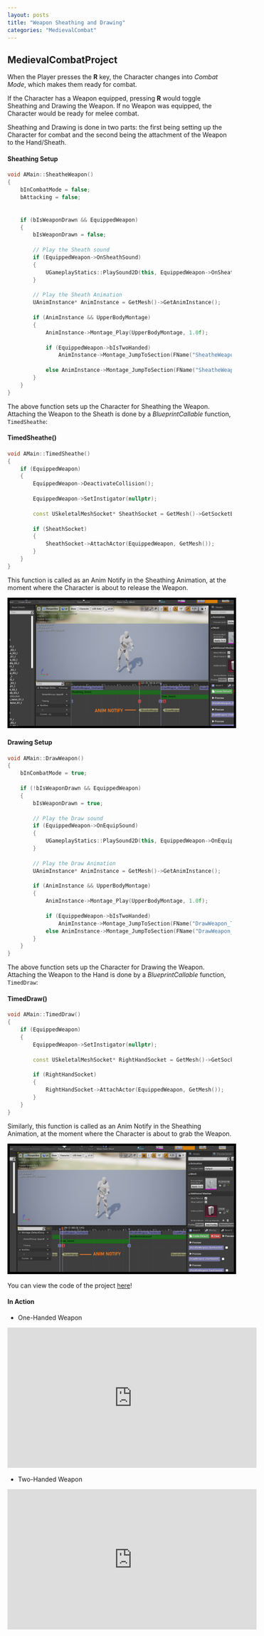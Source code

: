 ```yaml
---
layout: posts
title: "Weapon Sheathing and Drawing"
categories: "MedievalCombat"
---
```


## MedievalCombatProject

When the Player presses the **R** key, the Character changes into *Combat Mode*, which makes them ready for combat.

If the Character has a Weapon equipped, pressing **R** would toggle Sheathing and Drawing the Weapon.
If no Weapon was equipped, the Character would be ready for melee combat.

Sheathing and Drawing is done in two parts: the first being setting up the Character for combat and the second
being the attachment of the Weapon to the Hand/Sheath.

#### Sheathing Setup
```cpp
void AMain::SheatheWeapon()
{
	bInCombatMode = false;
	bAttacking = false;


	if (bIsWeaponDrawn && EquippedWeapon)
	{
		bIsWeaponDrawn = false;

		// Play the Sheath sound
		if (EquippedWeapon->OnSheathSound)
		{
			UGameplayStatics::PlaySound2D(this, EquippedWeapon->OnSheathSound);
		}

		// Play the Sheath Animation
		UAnimInstance* AnimInstance = GetMesh()->GetAnimInstance();

		if (AnimInstance && UpperBodyMontage)
		{
			AnimInstance->Montage_Play(UpperBodyMontage, 1.0f);

			if (EquippedWeapon->bIsTwoHanded)
				AnimInstance->Montage_JumpToSection(FName("SheatheWeapon_TwoHanded"), UpperBodyMontage);

			else AnimInstance->Montage_JumpToSection(FName("SheatheWeapon_OneHanded"), UpperBodyMontage);
		}
	}
}
```

The above function sets up the Character for Sheathing the Weapon. Attaching the Weapon to the Sheath is done 
by a *BlueprintCallable* function, `TimedSheathe`:

#### TimedSheathe()
```cpp
void AMain::TimedSheathe()
{
	if (EquippedWeapon)
	{
		EquippedWeapon->DeactivateCollision();

		EquippedWeapon->SetInstigator(nullptr);

		const USkeletalMeshSocket* SheathSocket = GetMesh()->GetSocketByName(EquippedWeapon->SheathSocketName);

		if (SheathSocket)
		{
			SheathSocket->AttachActor(EquippedWeapon, GetMesh());
		}
	}
}	
```

This function is called as an Anim Notify in the Sheathing Animation, at the moment where the Character is about to release the Weapon.

<img src = "/postassets/TimedSheathe.png"  style="border:5px solid black" alt="Sheathing One-Handed">

#### Drawing Setup
```cpp
void AMain::DrawWeapon()
{
	bInCombatMode = true;

	if (!bIsWeaponDrawn && EquippedWeapon)
	{
		bIsWeaponDrawn = true;

		// Play the Draw sound
		if (EquippedWeapon->OnEquipSound)
		{
			UGameplayStatics::PlaySound2D(this, EquippedWeapon->OnEquipSound);
		}

		// Play the Draw Animation
		UAnimInstance* AnimInstance = GetMesh()->GetAnimInstance();

		if (AnimInstance && UpperBodyMontage)
		{
			AnimInstance->Montage_Play(UpperBodyMontage, 1.0f);

			if (EquippedWeapon->bIsTwoHanded)
				AnimInstance->Montage_JumpToSection(FName("DrawWeapon_TwoHanded"), UpperBodyMontage);
			else AnimInstance->Montage_JumpToSection(FName("DrawWeapon_OneHanded"), UpperBodyMontage);
		}
	}
}
```
The above function sets up the Character for Drawing the Weapon. Attaching the Weapon to the Hand is done 
by a *BlueprintCallable* function, `TimedDraw`:

#### TimedDraw()
```cpp 
void AMain::TimedDraw()
{
	if (EquippedWeapon)
	{
		EquippedWeapon->SetInstigator(nullptr);

		const USkeletalMeshSocket* RightHandSocket = GetMesh()->GetSocketByName(EquippedWeapon->HandSocketName);

		if (RightHandSocket)
		{
			RightHandSocket->AttachActor(EquippedWeapon, GetMesh());
		}
	}
}
```
Similarly, this function is called as an Anim Notify in the Sheathing Animation, at the moment where the Character is about to grab the Weapon.

<img src = "/postassets/TimedDraw.png"  style="border:5px solid black" alt="Drawing One-Handed">

You can view the code of the project [here](https://github.com/1Gokul/MedievalCombatProject)!

#### In Action 

- One-Handed Weapon
<iframe src="https://www.youtube.com/embed/U46rnurwsqs" width="560" height="315" frameborder="0"> </iframe> 

- Two-Handed Weapon
<iframe src="https://www.youtube.com/embed/Yf2b-jehppk" width="560" height="315" frameborder="0"> </iframe> 




